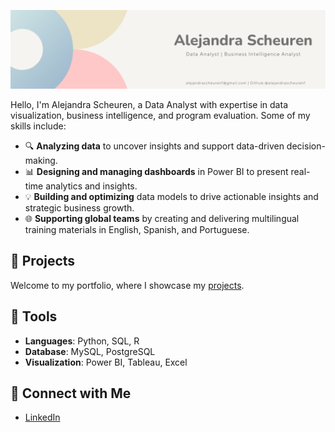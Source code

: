![Banner Image](https://github.com/alejandrascheurenf/alejandrascheurenf/blob/main/AlejandraScheurenCanvaImage.png?raw=true)


Hello, I'm Alejandra Scheuren, a Data Analyst with expertise in data visualization, business intelligence, and program evaluation. Some of my skills include:

- 🔍 **Analyzing data** to uncover insights and support data-driven decision-making.
- 📊 **Designing and managing dashboards** in Power BI to present real-time analytics and insights.
- 💡 **Building and optimizing** data models to drive actionable insights and strategic business growth.
- 🌐 **Supporting global teams** by creating and delivering multilingual training materials in English, Spanish, and Portuguese.

## 📁 Projects

Welcome to my portfolio, where I showcase my [projects](#).

## 🔧 Tools

- **Languages**: Python, SQL, R
- **Database**: MySQL, PostgreSQL
- **Visualization**: Power BI, Tableau, Excel

## 🤝 Connect with Me

- [LinkedIn](https://www.linkedin.com/in/alejandra-scheuren/)
